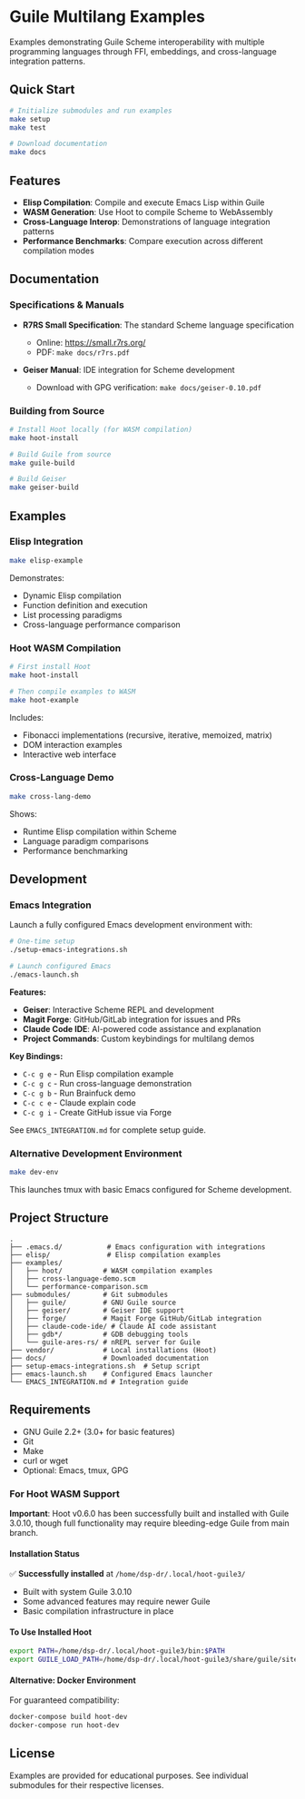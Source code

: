 # Guile Multilang Examples

Examples demonstrating Guile Scheme interoperability with multiple programming languages through FFI, embeddings, and cross-language integration patterns.

## Quick Start

```bash
# Initialize submodules and run examples
make setup
make test

# Download documentation
make docs
```

## Features

- **Elisp Compilation**: Compile and execute Emacs Lisp within Guile
- **WASM Generation**: Use Hoot to compile Scheme to WebAssembly
- **Cross-Language Interop**: Demonstrations of language integration patterns
- **Performance Benchmarks**: Compare execution across different compilation modes

## Documentation

### Specifications & Manuals

- **R7RS Small Specification**: The standard Scheme language specification
  - Online: https://small.r7rs.org/
  - PDF: `make docs/r7rs.pdf`
  
- **Geiser Manual**: IDE integration for Scheme development
  - Download with GPG verification: `make docs/geiser-0.10.pdf`

### Building from Source

```bash
# Install Hoot locally (for WASM compilation)
make hoot-install

# Build Guile from source
make guile-build

# Build Geiser
make geiser-build
```

## Examples

### Elisp Integration

```bash
make elisp-example
```

Demonstrates:
- Dynamic Elisp compilation
- Function definition and execution
- List processing paradigms
- Cross-language performance comparison

### Hoot WASM Compilation

```bash
# First install Hoot
make hoot-install

# Then compile examples to WASM
make hoot-example
```

Includes:
- Fibonacci implementations (recursive, iterative, memoized, matrix)
- DOM interaction examples
- Interactive web interface

### Cross-Language Demo

```bash
make cross-lang-demo
```

Shows:
- Runtime Elisp compilation within Scheme
- Language paradigm comparisons
- Performance benchmarking

## Development

### Emacs Integration

Launch a fully configured Emacs development environment with:

```bash
# One-time setup
./setup-emacs-integrations.sh

# Launch configured Emacs
./emacs-launch.sh
```

**Features:**
- **Geiser**: Interactive Scheme REPL and development
- **Magit Forge**: GitHub/GitLab integration for issues and PRs
- **Claude Code IDE**: AI-powered code assistance and explanation
- **Project Commands**: Custom keybindings for multilang demos

**Key Bindings:**
- `C-c g e` - Run Elisp compilation example
- `C-c g c` - Run cross-language demonstration  
- `C-c g b` - Run Brainfuck demo
- `C-c c e` - Claude explain code
- `C-c g i` - Create GitHub issue via Forge

See `EMACS_INTEGRATION.md` for complete setup guide.

### Alternative Development Environment

```bash
make dev-env
```

This launches tmux with basic Emacs configured for Scheme development.

## Project Structure

```
.
├── .emacs.d/           # Emacs configuration with integrations
├── elisp/              # Elisp compilation examples
├── examples/           
│   ├── hoot/          # WASM compilation examples
│   ├── cross-language-demo.scm
│   └── performance-comparison.scm
├── submodules/        # Git submodules
│   ├── guile/         # GNU Guile source
│   ├── geiser/        # Geiser IDE support  
│   ├── forge/         # Magit Forge GitHub/GitLab integration
│   ├── claude-code-ide/ # Claude AI code assistant
│   ├── gdb*/          # GDB debugging tools
│   └── guile-ares-rs/ # nREPL server for Guile
├── vendor/            # Local installations (Hoot)
├── docs/              # Downloaded documentation
├── setup-emacs-integrations.sh  # Setup script
├── emacs-launch.sh    # Configured Emacs launcher
└── EMACS_INTEGRATION.md # Integration guide
```

## Requirements

- GNU Guile 2.2+ (3.0+ for basic features)
- Git
- Make  
- curl or wget
- Optional: Emacs, tmux, GPG

### For Hoot WASM Support

**Important**: Hoot v0.6.0 has been successfully built and installed with Guile 3.0.10, though full functionality may require bleeding-edge Guile from main branch.

#### Installation Status
✅ **Successfully installed** at `/home/dsp-dr/.local/hoot-guile3/`
- Built with system Guile 3.0.10
- Some advanced features may require newer Guile
- Basic compilation infrastructure in place

#### To Use Installed Hoot
```bash
export PATH=/home/dsp-dr/.local/hoot-guile3/bin:$PATH
export GUILE_LOAD_PATH=/home/dsp-dr/.local/hoot-guile3/share/guile/site/3.0:$GUILE_LOAD_PATH
```

#### Alternative: Docker Environment
For guaranteed compatibility:
```bash
docker-compose build hoot-dev
docker-compose run hoot-dev
```

## License

Examples are provided for educational purposes. See individual submodules for their respective licenses.